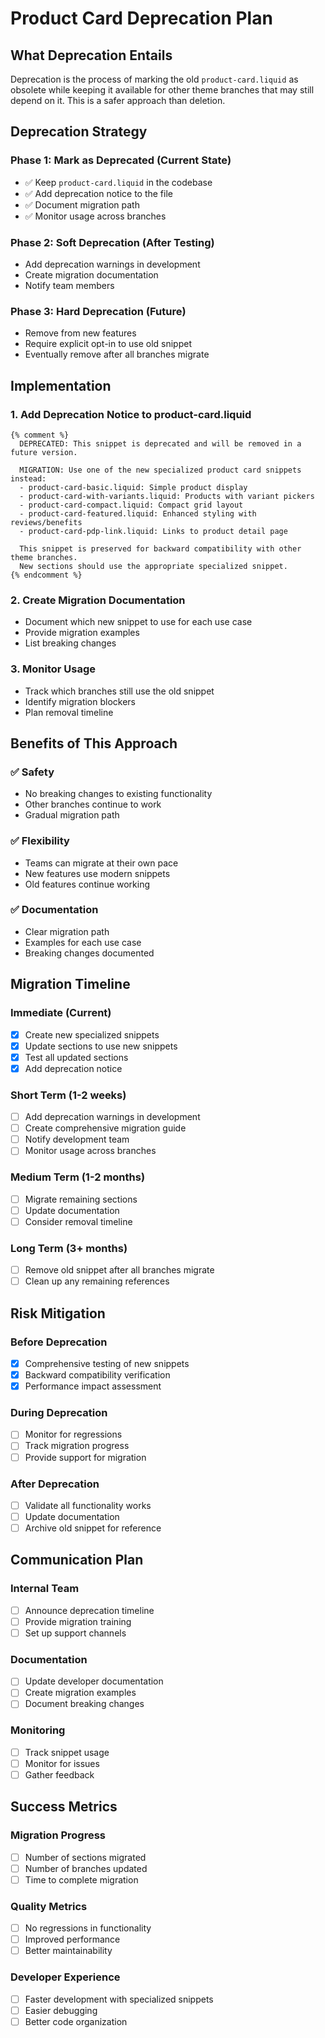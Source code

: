 # Product Card Deprecation Plan

## What Deprecation Entails

Deprecation is the process of marking the old `product-card.liquid` as obsolete while keeping it available for other theme branches that may still depend on it. This is a safer approach than deletion.

## Deprecation Strategy

### Phase 1: Mark as Deprecated (Current State)

- ✅ Keep `product-card.liquid` in the codebase
- ✅ Add deprecation notice to the file
- ✅ Document migration path
- ✅ Monitor usage across branches

### Phase 2: Soft Deprecation (After Testing)

- Add deprecation warnings in development
- Create migration documentation
- Notify team members

### Phase 3: Hard Deprecation (Future)

- Remove from new features
- Require explicit opt-in to use old snippet
- Eventually remove after all branches migrate

## Implementation

### 1. Add Deprecation Notice to product-card.liquid

```liquid
{% comment %}
  DEPRECATED: This snippet is deprecated and will be removed in a future version.

  MIGRATION: Use one of the new specialized product card snippets instead:
  - product-card-basic.liquid: Simple product display
  - product-card-with-variants.liquid: Products with variant pickers
  - product-card-compact.liquid: Compact grid layout
  - product-card-featured.liquid: Enhanced styling with reviews/benefits
  - product-card-pdp-link.liquid: Links to product detail page

  This snippet is preserved for backward compatibility with other theme branches.
  New sections should use the appropriate specialized snippet.
{% endcomment %}
```

### 2. Create Migration Documentation

- Document which new snippet to use for each use case
- Provide migration examples
- List breaking changes

### 3. Monitor Usage

- Track which branches still use the old snippet
- Identify migration blockers
- Plan removal timeline

## Benefits of This Approach

### ✅ Safety

- No breaking changes to existing functionality
- Other branches continue to work
- Gradual migration path

### ✅ Flexibility

- Teams can migrate at their own pace
- New features use modern snippets
- Old features continue working

### ✅ Documentation

- Clear migration path
- Examples for each use case
- Breaking changes documented

## Migration Timeline

### Immediate (Current)

- [x] Create new specialized snippets
- [x] Update sections to use new snippets
- [x] Test all updated sections
- [x] Add deprecation notice

### Short Term (1-2 weeks)

- [ ] Add deprecation warnings in development
- [ ] Create comprehensive migration guide
- [ ] Notify development team
- [ ] Monitor usage across branches

### Medium Term (1-2 months)

- [ ] Migrate remaining sections
- [ ] Update documentation
- [ ] Consider removal timeline

### Long Term (3+ months)

- [ ] Remove old snippet after all branches migrate
- [ ] Clean up any remaining references

## Risk Mitigation

### Before Deprecation

- [x] Comprehensive testing of new snippets
- [x] Backward compatibility verification
- [x] Performance impact assessment

### During Deprecation

- [ ] Monitor for regressions
- [ ] Track migration progress
- [ ] Provide support for migration

### After Deprecation

- [ ] Validate all functionality works
- [ ] Update documentation
- [ ] Archive old snippet for reference

## Communication Plan

### Internal Team

- [ ] Announce deprecation timeline
- [ ] Provide migration training
- [ ] Set up support channels

### Documentation

- [ ] Update developer documentation
- [ ] Create migration examples
- [ ] Document breaking changes

### Monitoring

- [ ] Track snippet usage
- [ ] Monitor for issues
- [ ] Gather feedback

## Success Metrics

### Migration Progress

- [ ] Number of sections migrated
- [ ] Number of branches updated
- [ ] Time to complete migration

### Quality Metrics

- [ ] No regressions in functionality
- [ ] Improved performance
- [ ] Better maintainability

### Developer Experience

- [ ] Faster development with specialized snippets
- [ ] Easier debugging
- [ ] Better code organization
